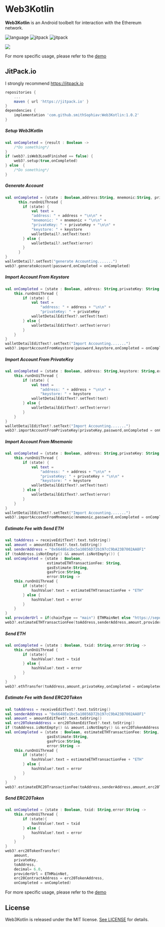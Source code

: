 # Web3Kotlin
**Web3Kotlin** is an Android toolbelt for interaction with the Ethereum network.

![language](https://img.shields.io/badge/Language-Kotlin-green)
![jitpack](https://img.shields.io/badge/support-jitpack-green)
![jitpack](https://img.shields.io/badge/support-sepolia-green)


![](Resource/Demo02.png)

For more specific usage, please refer to the [demo](https://github.com/smithSophiav/Web3Kotlin/tree/master/app)

## JitPack.io

I strongly recommend https://jitpack.io
```groovy
repositories {
    ...
    maven { url 'https://jitpack.io' }
}
dependencies {
    implementation 'com.github.smithSophiav:Web3Kotlin:1.0.2'
}
```

##### Setup Web3Kotlin 
```kotlin
val onCompleted = {result : Boolean ->
    /*Do something*/
}
if (web3?.isWeb3LoadFinished == false) {
    web3?.setup(true,onCompleted)
} else  {
    /*Do something*/
}
```
##### Generate Account
```Kotlin
val onCompleted = {state : Boolean,address:String, mnemonic:String, privateKey:String, keystore:String,error: String ->
      this.runOnUiThread {
        if (state) {
            val text =
            "address: " + address + "\n\n" +
            "mnemonic: " + mnemonic + "\n\n" +
            "privateKey: " + privateKey + "\n\n" +
            "keystore: " + keystore
            walletDetail?.setText(text)
        } else {
            walletDetail?.setText(error)
        }
      }
}
walletDetail?.setText("generate Accounting.......")
web3?.generateAccount(password,onCompleted = onCompleted)
```

##### Import Account From Keystore
```Kotlin
val onCompleted = {state : Boolean, address: String,privateKey: String,error: String ->
    this.runOnUiThread {
        if (state) {
            val text =
                "address: " + address + "\n\n" +
                "privateKey: " + privateKey
            walletDetailEditText?.setText(text)
        } else {
            walletDetailEditText?.setText(error)
        }
    }
}
walletDetailEditText?.setText("Import Accounting.......")
web3?.importAccountFromKeystore(password,keystore,onCompleted = onCompleted)
```

##### Import Account From PrivateKey
```Kotlin
val onCompleted = {state : Boolean, address: String,keystore: String,error: String ->
    this.runOnUiThread {
        if (state) {
            val text =
                "address: " + address + "\n\n" +
                "keystore: " + keystore
            walletDetailEditText?.setText(text)
        } else {
            walletDetailEditText?.setText(error)
        }
    }
}
walletDetailEditText?.setText("Import Accounting.......")
web3?.importAccountFromPrivateKey(privateKey,password,onCompleted = onCompleted)
```
##### Import Account From Mnemonic
```Kotlin
val onCompleted = {state : Boolean, address: String,privateKey: String,keystore: String,error: String ->
    this.runOnUiThread {
        if (state) {
            val text =
                "address: " + address + "\n\n" +
                "privateKey: " + privateKey + "\n\n" +
                "keystore: " + keystore
            walletDetailEditText?.setText(text)
        } else {
            walletDetailEditText?.setText(error)
        }
    }
}
walletDetailEditText?.setText("Import Accounting.......")
web3?.importAccountFromMnemonic(mnemonic,password,onCompleted = onCompleted)
```
##### Estimate Fee with Send ETH
```Kotlin
val toAddress = receiveEditText?.text.toString()
val amount = amountEditText?.text.toString()
val senderAddress = "0x6648Ee1bc5a10856D72b197cC9bA23B7002AA8F1"
if (toAddress.isNotEmpty() && amount.isNotEmpty()) {
val onCompleted = {state : Boolean,
                   estimateETHTransactionFee: String,
                   gasEstimate:String,
                   gasPrice:String,
                   error:String ->
    this.runOnUiThread {
        if (state){
            hashValue?.text = estimateETHTransactionFee + "ETH"
        } else {
            hashValue?.text = error
        }
    }
}
val providerUrl = if(chainType == "main") ETHMainNet else "https://sepolia.infura.io/v3/fe816c09404d406f8f47af0b78413806"
web3?.estimateETHTransactionFee(toAddress,senderAddress,amount,providerUrl,onCompleted = onCompleted)
```

##### Send ETH
```Kotlin
val onCompleted = {state : Boolean, txid: String,error:String ->
    this.runOnUiThread {
        if (state){
            hashValue?.text = txid
        } else {
            hashValue?.text = error
        }
    }
}
web3?.ethTransfer(toAddress,amount,privateKey,onCompleted = onCompleted)
```
##### Estimate Fee with Send ERC20Token
```Kotlin
val toAddress = receiveEditText?.text.toString()
val senderAddress = "0x6648Ee1bc5a10856D72b197cC9bA23B7002AA8F1"
val amount = amountEditText?.text.toString()
val erc20TokenAddress = erc20TokenEditText?.text.toString()
if (toAddress.isNotEmpty() && amount.isNotEmpty() && erc20TokenAddress.isNotEmpty()) {
val onCompleted = {state : Boolean, estimateETHTransactionFee: String,
                   gasEstimate:String,
                   gasPrice:String,
                   error:String ->
    this.runOnUiThread {
        if (state){
            hashValue?.text = estimateETHTransactionFee + "ETH"
        } else {
            hashValue?.text = error
        }
    }
}
web3?.estimateERC20TransactionFee(toAddress,senderAddress,amount,erc20TokenAddress,onCompleted = onCompleted)
```

##### Send ERC20Token
```Kotlin
val onCompleted = {state : Boolean, txid: String,error:String ->
    this.runOnUiThread {
        if (state){
            hashValue?.text = txid
        } else {
            hashValue?.text = error
        }
    }
}
web3?.erc20TokenTransfer(
    amount,
    privateKey,
    toAddress,
    decimal= 6.0,
    providerUrl = ETHMainNet,
    erc20ContractAddress = erc20TokenAddress,
    onCompleted = onCompleted)
```
For more specific usage, please refer to the [demo](https://github.com/smithSophiav/Web3Kotlin/tree/master/app)


## License


Web3Kotlin is released under the MIT license. [See LICENSE](https://github.com/smithSophiav/Web3Kotlin/blob/master/LICENSE) for details.
